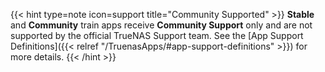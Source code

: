 &NewLine;

{{< hint type=note icon=support title="Community Supported" >}}
**Stable** and **Community** train apps receive **Community Support** only and are not supported by the official TrueNAS Support team.
See the [App Support Definitions]({{< relref "/TruenasApps/#app-support-definitions" >}}) for more details.
{{< /hint >}}
